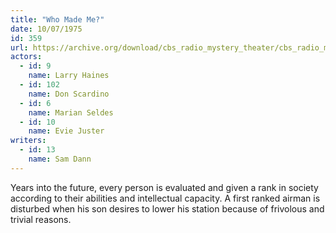 ```yaml
---
title: "Who Made Me?"
date: 10/07/1975
id: 359
url: https://archive.org/download/cbs_radio_mystery_theater/cbs_radio_mystery_theater-0351-0400.zip/cbs_radio_mystery_theater-0351-0400%2Fcbsrmt_0359_who_made_me.mp3
actors:  
  - id: 9
    name: Larry Haines  
  - id: 102
    name: Don Scardino  
  - id: 6
    name: Marian Seldes  
  - id: 10
    name: Evie Juster
writers:  
  - id: 13
    name: Sam Dann
---
```

Years into the future, every person is evaluated and given a rank in society according to their abilities and intellectual capacity. A first ranked airman is disturbed when his son desires to lower his station because of frivolous and trivial reasons.